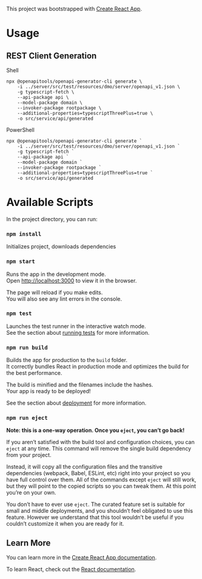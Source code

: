 This project was bootstrapped with [Create React App](https://github.com/facebook/create-react-app).

# Usage

## REST Client Generation

Shell
```
npx @openapitools/openapi-generator-cli generate \
    -i ../server/src/test/resources/dmo/server/openapi_v1.json \
    -g typescript-fetch \
    --api-package api \
    --model-package domain \
    --invoker-package rootpackage \
    --additional-properties=typescriptThreePlus=true \
    -o src/service/api/generated
``` 

PowerShell
```
npx @openapitools/openapi-generator-cli generate `
    -i ../server/src/test/resources/dmo/server/openapi_v1.json `
    -g typescript-fetch `
    --api-package api `
    --model-package domain `
    --invoker-package rootpackage `
    --additional-properties=typescriptThreePlus=true `
    -o src/service/api/generated
``` 

# Available Scripts


In the project directory, you can run:

### `npm install`

Initializes project, downloads dependencies

### `npm start`

Runs the app in the development mode.<br />
Open [http://localhost:3000](http://localhost:3000) to view it in the browser.

The page will reload if you make edits.<br />
You will also see any lint errors in the console.

### `npm test`

Launches the test runner in the interactive watch mode.<br />
See the section about [running tests](https://facebook.github.io/create-react-app/docs/running-tests) for more information.

### `npm run build`

Builds the app for production to the `build` folder.<br />
It correctly bundles React in production mode and optimizes the build for the best performance.

The build is minified and the filenames include the hashes.<br />
Your app is ready to be deployed!

See the section about [deployment](https://facebook.github.io/create-react-app/docs/deployment) for more information.

### `npm run eject`

**Note: this is a one-way operation. Once you `eject`, you can’t go back!**

If you aren’t satisfied with the build tool and configuration choices, you can `eject` at any time. This command will remove the single build dependency from your project.

Instead, it will copy all the configuration files and the transitive dependencies (webpack, Babel, ESLint, etc) right into your project so you have full control over them. All of the commands except `eject` will still work, but they will point to the copied scripts so you can tweak them. At this point you’re on your own.

You don’t have to ever use `eject`. The curated feature set is suitable for small and middle deployments, and you shouldn’t feel obligated to use this feature. However we understand that this tool wouldn’t be useful if you couldn’t customize it when you are ready for it.

## Learn More

You can learn more in the [Create React App documentation](https://facebook.github.io/create-react-app/docs/getting-started).

To learn React, check out the [React documentation](https://reactjs.org/).
